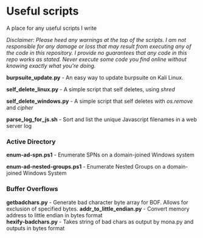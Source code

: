 # Useful scripts
A place for any useful scripts I write


_Disclaimer:
Please heed any warnings at the top of the scripts. 
I am not responsible for any damage or loss that may result from executing
any of the code in this repository. I provide no guarantees that any code in this repo works as stated. Never execute some code you find online
without knowing exactly what you're doing._

**burpsuite_update.py** - An easy way to update burpsuite on Kali Linux.

**self_delete_linux.py**   - A simple script that self deletes, using _shred_ 

**self_delete_windows.py** - A simple script that self deletes with _os.remove_ and _cipher_

**parse_log_for_js.sh**    - Sort and list the unique Javascript filenames in a web server log 

### Active Directory

**enum-ad-spn.ps1**	- Enumerate SPNs on a domain-joined Windows system

**enum-ad-nested-groups.ps1** - Enumerate Nested Groups on a domain-joined Windows System

### Buffer Overflows

**getbadchars.py**  - Generate bad character byte array for BOF. Allows for exclusion of specified bytes.
**addr_to_little_endian.py** - Convert memory address to little endian in bytes format<br>
**hexify-badchars.py** - Takes string of bad chars as output by mona.py and outputs in bytes format

